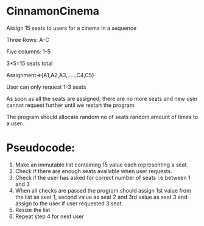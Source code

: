 # CinnamonCinema

Assign 15 seats to users for a cinema in a sequence

Three Rows: A-C

Five columns: 1-5

3*5=15 seats total

Assignment=>{A1,A2,A3,…..,C4,C5}

User can only request 1-3 seats

As soon as all the seats are assigned, there are no more seats and new user cannot request further until we restart the program

The program should allocate random no of seats random amount of times to a user.

# Pseudocode:
1.	Make an immutable list containing 15 value each representing a seat.
2.	Check if there are enough seats available when user requests.
3.	Check if the user has asked for correct number of seats i.e between 1 and 3
4.	When all checks are passed the program should assign 1st value from the list as seat 1, second value as seat 2 and 3rd value as seat 3 and assign to the user if user requested 3 seat. 
5.	Resize the list
6.	Repeat step 4 for next user
